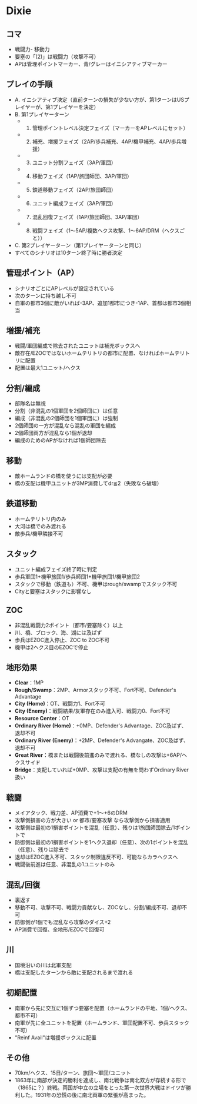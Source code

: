 # Dixie

## コマ
- 戦闘力- 移動力
- 要塞の「(2)」は戦闘力（攻撃不可）
- APは管理ポイントマーカー、青/グレーはイニシアティブマーカー

## プレイの手順
- A. イニシアティブ決定（直前ターンの損失が少ない方が、第1ターンはUSプレイヤーが、第1プレイヤーを決定）
- B. 第1プレイヤーターン
  - 1. 管理ポイントレベル決定フェイズ（マーカーをAPレベルにセット）
  - 2. 補充、増援フェイズ（2AP/歩兵補充、4AP/機甲補充、4AP/歩兵増援）
  - 3. ユニット分割フェイズ（3AP/軍団）
  - 4. 移動フェイズ（1AP/旅団師団、3AP/軍団）
  - 5. 鉄道移動フェイズ（2AP/旅団師団）
  - 6. ユニット編成フェイズ（3AP/軍団）
  - 7. 混乱回復フェイズ（1AP/旅団師団、3AP/軍団）
  - 8. 戦闘フェイズ（1～5AP/複数ヘクス攻撃、1～6AP/DRM（ヘクスごと））
- C. 第2プレイヤーターン（第1プレイヤーターンと同じ）
- すべてのシナリオは10ターン終了時に勝者決定

## 管理ポイント（AP）
- シナリオごとにAPレベルが設定されている
- 次のターンに持ち越し不可
- 自軍の都市3個に敵がいれば-3AP、追加1都市につき-1AP、首都は都市3個相当

## 増援/補充
- 戦闘/軍団編成で除去されたユニットは補充ボックスへ
- 敵存在/EZOCではないホームテリトリの都市に配置、なければホームテリトリに配置
- 配置は最大1ユニット/ヘクス

## 分割/編成
- 部隊名は無視
- 分割（非混乱の1個軍団を2個師団に）は任意
- 編成（非混乱の2個師団を1個軍団に）は強制
- 2個師団の一方が混乱なら混乱の軍団を編成
- 2個師団両方が混乱なら1個が退却
- 編成のためのAPがなければ1個師団除去

## 移動
- 敵ホームランドの橋を使うには支配が必要
- 橋の支配は機甲ユニットが3MP消費してdr≦2（失敗なら破壊）

## 鉄道移動
- ホームテリトリ内のみ
- 大河は橋でのみ渡れる
- 敵歩兵/機甲隣接不可

## スタック
- ユニット編成フェイズ終了時に判定
- 歩兵軍団1+機甲旅団1/歩兵師団1+機甲旅団1/機甲旅団2
- スタックで移動（鉄道も）不可、機甲はrough/swampでスタック不可
- Cityと要塞はスタックに影響なし

## ZOC
- 非混乱戦闘力2ポイント（都市/要塞除く）以上
- 川、橋、ブロック、海、湖には及ばず
- 歩兵はEZOC進入停止、ZOC to ZOC不可
- 機甲は2ヘクス目のEZOCで停止

## 地形効果
- **Clear**：1MP
- **Rough/Swamp**：2MP、Armorスタック不可、Fort不可、Defender's Advantage
- **City (Home)**：OT、戦闘力1、Fort不可
- **City (Enemy)**：戦闘結果/友軍存在のみ進入可、戦闘力0、Fort不可
- **Resource Center**：OT
- **Ordinary River (Home)**：+0MP、Defender's Advantage、ZOC及ばず、退却不可
- **Ordinary River (Enemy)**：+2MP、Defender's Advangate、ZOC及ばず、退却不可
- **Great River**：橋または戦闘後前進のみで渡れる、橋なしの攻撃は+6AP/ヘクスサイド
- **Bridge**：支配していれば+0MP、攻撃は支配の有無を問わずOrdinary River扱い

## 戦闘
- メイアタック、戦力差、AP消費で+1～+6のDRM
- 攻撃側損害の方が大きい or 都市/要塞攻撃 なら攻撃側から損害適用
- 攻撃側は最初の1損害ポイントを混乱（任意）、残りは1旅団師団除去/1ポイントで
- 防御側は最初の1損害ポイントを1ヘクス退却（任意）、次の1ポイントを混乱（任意）、残りは除去で
- 退却はEZOC進入不可、スタック制限違反不可、可能ならカラヘクスへ
- 戦闘後前進は任意、非混乱の1ユニットのみ

## 混乱/回復
- 裏返す
- 移動不可、攻撃不可、戦闘力貢献なし、ZOCなし、分割/編成不可、退却不可
- 防御側が1個でも混乱なら攻撃のダイス+2
- AP消費で回復、全地形/EZOCで回復可

## 川
- 国境沿いの川は北軍支配
- 橋は支配したターンから敵に支配されるまで渡れる

## 初期配置
- 南軍から先に交互に1個ずつ要塞を配置（ホームランドの平地、1個/ヘクス、都市不可）
- 南軍が先に全ユニットを配置（ホームランド、軍団配置不可、歩兵スタック不可）
- "Reinf Avail"は増援ボックスに配置

## その他
- 70km/ヘクス、15日/ターン、旅団～軍団/ユニット
- 1863年に南部が決定的勝利を達成し、南北戦争は南北双方が存続する形で（1865に？）終戦。両国が中立の立場をとった第一次世界大戦はドイツが勝利した。1931年の恐慌の後に南北両軍の緊張が高まった。
